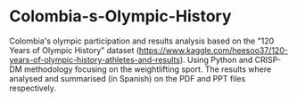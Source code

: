 # Colombia-s-Olympic-History
Colombia's olympic participation and results analysis based on the "120 Years of Olympic History" dataset (https://www.kaggle.com/heesoo37/120-years-of-olympic-history-athletes-and-results). Using Python and CRISP-DM methodology focusing on the weightlifting sport. The results where analysed and summarised (in Spanish) on the PDF and PPT files respectively. 
